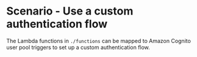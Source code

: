 # Scenario - Use a custom authentication flow

The Lambda functions in `./functions` can be mapped to Amazon Cognito user pool
triggers to set up a custom authentication flow.
